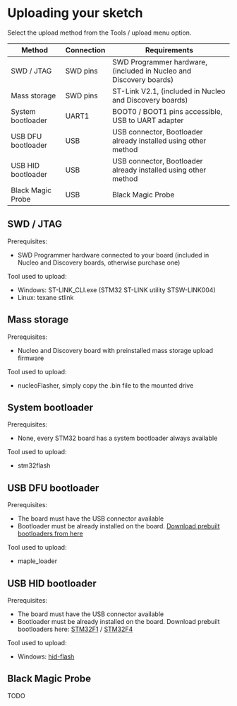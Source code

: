 # Uploading your sketch

Select the upload method from the Tools / upload menu option.

Method                 |  Connection | Requirements
-----------------------|------------------|----
SWD / JTAG             | SWD pins   | SWD Programmer hardware, (included in Nucleo and Discovery boards)
Mass storage           | SWD pins   | ST-Link V2.1, (included in Nucleo and Discovery boards)
System bootloader      | UART1      | BOOT0 / BOOT1 pins accessible, USB to UART adapter
USB DFU bootloader     | USB        | USB connector, Bootloader already installed using other method
USB HID bootloader     | USB        | USB connector, Bootloader already installed using other method
Black Magic Probe      | USB        | Black Magic Probe


## SWD / JTAG

Prerequisites:

* SWD Programmer hardware connected to your board (included in Nucleo and Discovery boards, otherwise purchase one)

Tool used to upload:

* Windows: ST-LINK_CLI.exe (STM32 ST-LINK utility STSW-LINK004)
* Linux: texane stlink

## Mass storage

Prerequisites:

* Nucleo and Discovery board with preinstalled mass storage upload firmware

Tool used to upload:

* nucleoFlasher, simply copy the .bin file to the mounted drive

## System bootloader

Prerequisites:

* None, every STM32 board has a system bootloader always available

Tool used to upload:

* stm32flash

## USB DFU bootloader

Prerequisites:

* The board must have the USB connector available
* Bootloader must be already installed on the board. [Download prebuilt bootloaders from here](https://github.com/rogerclarkmelbourne/STM32duino-bootloader/tree/master/bootloader_only_binaries)

Tool used to upload:

* maple_loader

## USB HID bootloader

Prerequisites:

* The board must have the USB connector available
* Bootloader must be already installed on the board. Download prebuilt bootloaders here: [STM32F1](https://github.com/Serasidis/STM32_HID_Bootloader/tree/master/bootloader_F1/bootloader_only_binaries) / [STM32F4](https://github.com/Serasidis/STM32_HID_Bootloader/tree/master/bootloader_F4/bootloader_only_binaries)

Tool used to upload:

* Windows: [hid-flash](https://github.com/Serasidis/STM32_HID_Bootloader)

## Black Magic Probe

TODO
